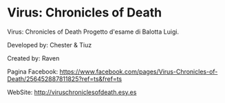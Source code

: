 # Virus: Chronicles of Death
Virus: Chronicles of Death
Progetto d'esame di Balotta Luigi.

Developed by: Chester & Tiuz

Created by: Raven

Pagina Facebook: https://www.facebook.com/pages/Virus-Chronicles-of-Death/256452887811825?ref=ts&fref=ts

WebSite: http://viruschroniclesofdeath.esy.es
